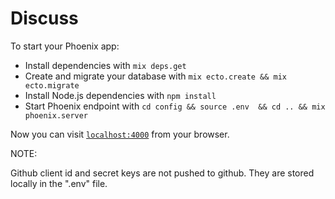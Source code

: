 # Discuss

To start your Phoenix app:

  * Install dependencies with `mix deps.get`
  * Create and migrate your database with `mix ecto.create && mix ecto.migrate`
  * Install Node.js dependencies with `npm install`
  * Start Phoenix endpoint with `cd config && source .env  && cd .. && mix phoenix.server`

Now you can visit [`localhost:4000`](http://localhost:4000) from your browser.

NOTE:

  Github client id and secret keys are not pushed to github. They are stored locally in the ".env" file.
